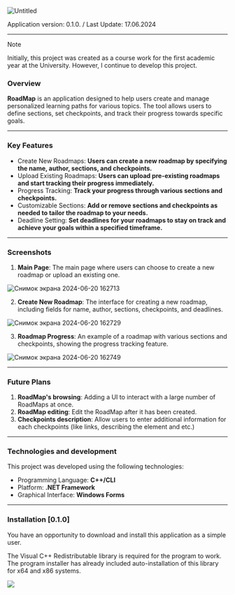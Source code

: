 ![Untitled](https://github.com/juicebucket/roadmap_project/assets/92608350/d2ab96b7-c914-47ca-b9d5-b7d0cee73bf3)

Application version: 0.1.0. / Last Update: 17.06.2024

---

> [!NOTE]
> Initially, this project was created as a course work for the first academic year at the University. However, I continue to develop this project.

### Overview
**RoadMap** is an application designed to help users create and manage personalized learning paths for various topics. The tool allows users to define sections, set checkpoints, and track their progress towards specific goals.

---

### Key Features
- Create New Roadmaps: **Users can create a new roadmap by specifying the name, author, sections, and checkpoints.**
- Upload Existing Roadmaps: **Users can upload pre-existing roadmaps and start tracking their progress immediately.**
- Progress Tracking: **Track your progress through various sections and checkpoints.**
- Customizable Sections: **Add or remove sections and checkpoints as needed to tailor the roadmap to your needs.**
- Deadline Setting: **Set deadlines for your roadmaps to stay on track and achieve your goals within a specified timeframe.**

---

### Screenshots
1. **Main Page**: The main page where users can choose to create a new roadmap or upload an existing one.

![Снимок экрана 2024-06-20 162713](https://github.com/juicebucket/roadmap_project/assets/92608350/73e0ea0d-9cf6-4712-b0ae-2565c00d3fd9)

2. **Create New Roadmap**: The interface for creating a new roadmap, including fields for name, author, sections, checkpoints, and deadlines.

![Снимок экрана 2024-06-20 162729](https://github.com/juicebucket/roadmap_project/assets/92608350/ac6c8cd2-c956-4bcb-88a4-2faa3ff0fb4f)

3. **Roadmap Progress**: An example of a roadmap with various sections and checkpoints, showing the progress tracking feature.

![Снимок экрана 2024-06-20 162749](https://github.com/juicebucket/roadmap_project/assets/92608350/1febd12f-5cc6-430b-8fbd-8585d79c789c)

---

### Future Plans
1. **RoadMap's browsing**: Adding a UI to interact with a large number of RoadMaps at once.
2. **RoadMap editing**: Edit the RoadMap after it has been created.
3. **Checkpoints description**: Allow users to enter additional information for each checkpoints (like links, describing the element and etc.) 

---

### Technologies and development
This project was developed using the following technologies:

- Programming Language: **C++/CLI**
- Platform: **.NET Framework**
- Graphical Interface: **Windows Forms**

---

### Installation [0.1.0]
You have an opportunity to download and install this application as a simple user. 

The Visual C++ Redistributable library is required for the program to work. The program installer has already included auto-installation of this library for x64 and x86 systems.

<a href="https://github.com/juicebucket/roadmap_project/releases">
    <img src="https://shields.io/badge/DOWNLOAD-2260ff?style=for-the-badge" data-canonical-src="https://shields.io/badge/DOWNLOAD-2260ff?style=for-the-badge" style="max-width: 100%;">
</a>
